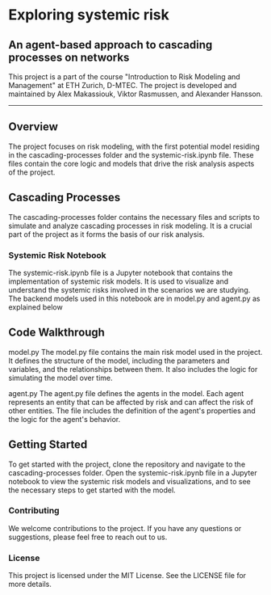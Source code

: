 # Exploring systemic risk
## An agent-based approach to cascading processes on networks


This project is a part of the course "Introduction to Risk Modeling and Management" at ETH Zurich, D-MTEC. The project is developed and maintained by Alex Makassiouk, Viktor Rasmussen, and Alexander Hansson.

---

## Overview

The project focuses on risk modeling, with the first potential model residing in the cascading-processes folder and the systemic-risk.ipynb file. These files contain the core logic and models that drive the risk analysis aspects of the project.

## Cascading Processes

The cascading-processes folder contains the necessary files and scripts to simulate and analyze cascading processes in risk modeling. It is a crucial part of the project as it forms the basis of our risk analysis.

### Systemic Risk Notebook

The systemic-risk.ipynb file is a Jupyter notebook that contains the implementation of systemic risk models. It is used to visualize and understand the systemic risks involved in the scenarios we are studying.
The backend models used in this notebook are in model.py and agent.py as explained below

## Code Walkthrough

model.py
The model.py file contains the main risk model used in the project. It defines the structure of the model, including the parameters and variables, and the relationships between them. It also includes the logic for simulating the model over time.

agent.py
The agent.py file defines the agents in the model. Each agent represents an entity that can be affected by risk and can affect the risk of other entities. The file includes the definition of the agent's properties and the logic for the agent's behavior.

## Getting Started

To get started with the project, clone the repository and navigate to the cascading-processes folder. Open the systemic-risk.ipynb file in a Jupyter notebook to view the systemic risk models and visualizations, and to see the necessary steps to get started with the model.

### Contributing

We welcome contributions to the project. If you have any questions or suggestions, please feel free to reach out to us.

### License

This project is licensed under the MIT License. See the LICENSE file for more details.
